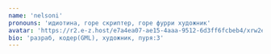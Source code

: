 ```yaml
---
name: 'nelsoni'
pronouns: 'идиотина, горе скриптер, горе фурри художник'
avatar: 'https://r2.e-z.host/e7a4ea07-ae15-4aaa-9512-6d3ff6fcbeb4/xrw2ehut0lx5w9m.png'
bio: 'разраб, кодер(GML), художник, пуря:3'
---
```

